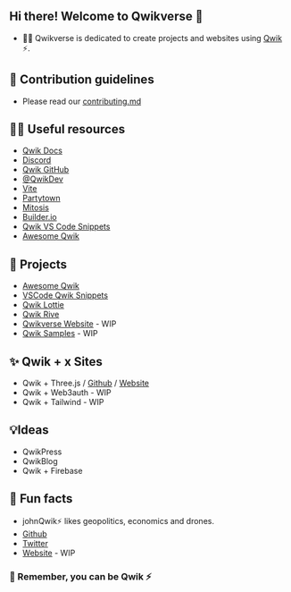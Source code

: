 ## Hi there! Welcome to Qwikverse 👋

- 🙋‍♀️ Qwikverse is dedicated to create projects and websites using [Qwik](https://qwik.builder.io/) ⚡.

## 🌈 Contribution guidelines
- Please read our [contributing.md](../contributing.md)

## 👩‍💻 Useful resources
- [Qwik Docs](https://qwik.builder.io/)
- [Discord](https://qwik.builder.io/chat)
- [Qwik GitHub](https://github.com/BuilderIO/qwik)
- [@QwikDev](https://twitter.com/QwikDev)
- [Vite](https://vitejs.dev/)
- [Partytown](https://partytown.builder.io/)
- [Mitosis](https://github.com/BuilderIO/mitosis)
- [Builder.io](https://www.builder.io/)
- [Qwik VS Code Snippets](https://marketplace.visualstudio.com/items?itemName=johnreemar.vscode-qwik-snippets)
- [Awesome Qwik](https://github.com/qwik-design/awesome-qwik)

## 🚀 Projects
- [Awesome Qwik](https://github.com/qwik-design/awesome-qwik)
- [VSCode Qwik Snippets](https://github.com/qwik-design/vscode-qwik-snippets)
- [Qwik Lottie](https://github.com/qwik-design/qwik-lottie)
- [Qwik Rive](https://github.com/qwik-design/qwik-rive)
- [Qwikverse Website](https://github.com/qwik-design/qwik-land) - WIP
- [Qwik Samples](https://github.com/qwik-design/qwik-samples) - WIP


## ✨ Qwik + x Sites
- Qwik + Three.js / [Github](https://github.com/qwik-design/qwik-three) / [Website](https://johnqwik.netlify.app/)
- Qwik + Web3auth - WIP
- Qwik + Tailwind - WIP



## 💡Ideas
- QwikPress
- QwikBlog
- Qwik + Firebase


## 🍿 Fun facts
- johnQwik⚡ likes geopolitics, economics and drones.
- [Github](https://github.com/reemardelarosa)
- [Twitter](https://twitter.com/johnreemarx)
- [Website](https://johnqwik.com) - WIP

### 🧙 Remember, you can be Qwik ⚡
